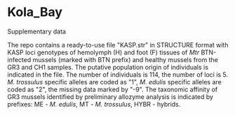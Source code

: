 # Kola_Bay
Supplementary data

The repo contains a ready-to-use file "KASP.str" in STRUCTURE format with KASP loci genotypes of hemolymph (H) and foot (F) tissues of _Mtr_ BTN-infected mussels (marked with BTN prefix) and healthy mussels from the GR3 and CH1 samples. The putative population origin of individuals is indicated in the file. The number of individuals is 114, the number of loci is 5. _M. trossulus_ specific alleles are coded as "1", _M. edulis_ specific alleles are coded as "2", the missing data marked by "-9". The taxonomic affinity of GR3 mussels identified by preliminary allozyme analysis is indicated by prefixes: ME - _M. edulis_, MT - _M. trossulus_, HYBR - hybrids.

